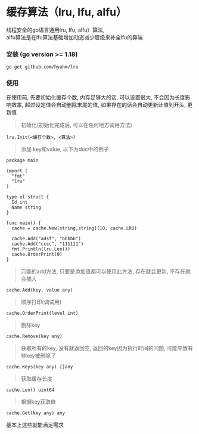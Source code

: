 # 缓存算法（lru, lfu, alfu）
 线程安全的go语言通用lru, lfu, alfu）算法,   
 alfu算法是在lfu算法基础增加动态减少层级来补全lfu的弊端   
### 安装 (go version >= 1.18)
```
go get github.com/hyahm/lru
```
### 使用

在使用前, 先要初始化缓存个数, 内存足够大的话, 可以设置很大, 不会因为长度影响效率, 
超过设定值会自动删除末尾的值, 如果存在的话会自动更新此值到开头, 更新值
 > 初始化(初始化完成后, 可以在任何地方调用方法)
  ```
  lru.Init(<缓存个数>, <算法>)
  ```
 > 添加 key和value, 以下为doc中的例子
  ```
package main

import (
	"fmt"
	"lru"
)

type el struct {
	Id int
	Name string
}

func main() {
	cache = cache.New[string,string](10, cache.LRU)

	cache.Add("adsf", "bbbbb")
	cache.Add("cccc", "111111")
	fmt.Println(lru.Len())
	cache.OrderPrint(0)
}
```
> 万能的add方法, 只要是添加值都可以使用此方法, 存在就会更新, 不存在就会插入
```
cache.Add(key, value any)
```
> 顺序打印(调试用)
```
cache.OrderPrint(level int)
```

> 删除key
```
cache.Remove(key any)
```
> 获取所有的key, 没有就返回空, 返回的key因为执行时间的问题, 可能导致有些key被删除了
```
cache.Keys(key any) []any
```
> 获取缓存长度 
```
cache.Len() uint64
```
> 根据key获取值
```
cache.Get(key any) any
```


基本上这些就能满足需求
